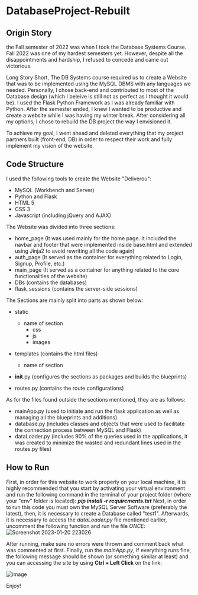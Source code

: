 # DatabaseProject-Rebuilt

## Origin Story
the Fall semester of 2022 was when I took the Database Systems Course. Fall 2022 was one of my hardest semesters yet. However, despite all the disappointments
and hardship, I refused to concede and came out victorious.

Long Story Short, The DB Systems course required us to create a Website that was to be implemented using the MySQL DBMS with any languages we needed.
Personally, I chose back-end and contributed to most of the Database design (which I beleive is still not as perfect as I thought it would be).
I used the Flask Python Framework as I was already familiar with Python. After the semester ended, I knew I wanted to be productive and create a website
while I was having my winter break. After considering all my options, I chose to rebuild the DB project the way I envisioned it.

To achieve my goal, I went ahead and deleted everything that my project partners built (front-end, DB) in order to respect their work and fully implement 
my vision of the website.

## Code Structure
I used the following tools to create the Website "Deliverou":
  - MySQL (Workbench and Server)
  - Python and Flask
  - HTML 5
  - CSS 3
  - Javascript (including jQuery and AJAX)

The Website was divided into three sections:
  - home_page (It was used mainly for the home page. It included the navbar and footer that were implemented inside base.html and extended using Jinja2 to avoid
                rewriting all the code again)
  - auth_page (It served as the container for everything related to Login, Signup, Profile, etc.)
  - main_page (It served as a container for anything related to the core functionalities of the website)
  - DBs (contains the databases)
  - flask_sessions (contains the server-side sessions)
 
The Sections are mainly split into parts as shown below:
  - static
    - name of section
      - css
      - js
      - images
      
  - templates (contains the html files)
    - name of section
  
  - __init__.py (configures the sections as packages and builds the blueprints)
  - routes.py (contains the route configurations)

As for the files found outside the sections mentioned, they are as follows:
  - mainApp.py (used to initiate and run the flask application as well as managing all the blueprints and additions)
  - database.py (includes classes and objects that were used to facilitate the connection process between MySQL and Flask)
  - dataLoader.py (includes 90% of the queries used in the applications, it was created to minimize the wasted and redundant lines used in the routes.py files)

## How to Run
First, in order for this website to work properly on your local machine, it is highly recommended that you start by activating your virtual environment and run the following command in the terminal of your project folder (where your "env" folder is located): ***pip install -r requirements.txt***
Next, in order to run this code you must own the MySQL Server Software (preferably the latest), then, it is necessary to create a Database called "test1". Afterwards, it is necessary to access the *dataLoader.py* file mentioned earlier, uncomment the following function and run the file *ONCE*:
![Screenshot 2023-01-20 223026](https://user-images.githubusercontent.com/118010036/213799963-2ae158e9-427c-4451-8d74-6150080dc4a5.jpg)

After running, make sure no errors were thrown and comment back what was commented at first. 
Finally, run the *mainApp.py*, if everything runs fine, the following message should be shown (or something similar at least) and you can accessing the site by using **Ctrl + Left Click** on the link:

![image](https://user-images.githubusercontent.com/118010036/213802923-50a79170-b3db-4659-964b-9c7b7f3def68.png)

Enjoy!
